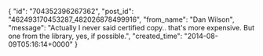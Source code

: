  {
   "id": "704352396267362",
   "post_id": "462493170453287_482026878499916",
   "from_name": "Dan Wilson",
   "message": "Actually I never said certified copy.. that's more expensive.  But one from the library, yes, if possible.",
   "created_time": "2014-08-09T05:16:14+0000"
 }
